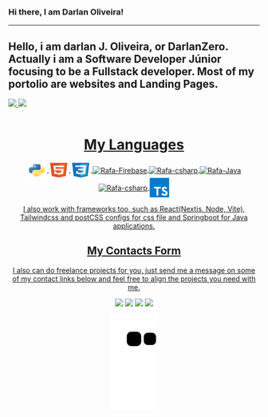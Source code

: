 ### Hi there, I am Darlan Oliveira!

<!--
**darlanZero/darlanZero** is a ✨ _special_ ✨ repository because its `README.md` (this file) appears on your GitHub profile.

Here are some ideas to get you started:
-->
-------
Hello, i am darlan J. Oliveira, or DarlanZero. Actually i am a Software Developer Júnior focusing to be a Fullstack developer. Most of my portolio are websites and Landing Pages.
-------
<div>
<a href=https://github.com/darlanZero>
 <img height="180em" src="https://github-readme-stats.vercel.app/api?username=darlanZero&show_icons=true&theme=dracula&include_all_commits=true&count_private=true"/>
 <img  height="180em" src="https://github-readme-stats.vercel.app/api/top-langs/?username=darlanZero&layout=compact&langs_count=16&theme=dracula"/>
</div>

<div style="display: inline_block" align="center"><br>
  <h1>My Languages</h1>
    <img align="center" alt="Rafa-Python" height="30" width="40" src="https://raw.githubusercontent.com/devicons/devicon/master/icons/python/python-original.svg">
     <img align="center" alt="Rafa-HTML" height="30" width="40" src="https://raw.githubusercontent.com/devicons/devicon/master/icons/html5/html5-original.svg">
      <img align="center" alt="Rafa-CSS" height="30" width="40" src="https://raw.githubusercontent.com/devicons/devicon/master/icons/css3/css3-original.svg">
      <img align="center" alt="Rafa-Firebase" height="30" width="40" src="https://cdn.jsdelivr.net/gh/devicons/devicon/icons/firebase/firebase-plain.svg"/>
      <img align="center" alt="Rafa-csharp" height="30" width="40" src="https://cdn.jsdelivr.net/gh/devicons/devicon/icons/csharp/csharp-original.svg"/>
      <img align="center" alt="Rafa-Java" height="30" width="40" src="https://cdn.jsdelivr.net/gh/devicons/devicon/icons/java/java-original-wordmark.svg" />
     <img align="center" alt="Rafa-csharp" height="40" width="40" src="https://cdn.jsdelivr.net/gh/devicons/devicon/icons/mysql/mysql-original-wordmark.svg" />
      <img align="center" alt="Rafa-typescript" height="40" width="40" src="https://github.com/devicons/devicon/blob/master/icons/typescript/typescript-original.svg" />
     <div>
       <p>I also work with frameworks too, such as React(Nextjs, Node, Vite), Tailwindcss and postCSS configs for css file and Springboot for Java applications.</p>
     </div>
</div>

##

<div align="center">
  <h2>My Contacts Form</h2>
  <p>I also can do freelance projects for you, just send me a message on some of my contact links below and feel free to align the projects you need with me.</p>
  
   <a href="https://www.linkedin.com/in/darlanoliveiradev" target="_blank">
   <img src="https://img.shields.io/badge/-LinkedIn-%230077B5?style=for-the-badge&logo=linkedin&logoColor=white" target="_blank"></a>
    
   <a href="https://instagram.com/darlanj.oliveira" target="_blank">
   <img src="https://img.shields.io/badge/-Instagram-%23E4405F?style=for-the-badge&logo=instagram&logoColor=white" target="_blank"></a>
   
   <a href = "mailto:darliankeira229@gmail.com">
   <img src="https://img.shields.io/badge/-Gmail-%23333?style=for-the-badge&logo=gmail&logoColor=white" target="_blank"></a>
   
   <a href="https://twitter.com/Animessenpai3" target="_blank">
   <img src="https://img.shields.io/badge/Twitter-1DA1F2?style=for-the-badge&logo=twitter&logoColor=white" target="_blank"></a>
   
   
   ![Snake animation](https://github.com/rafaballerini/rafaballerini/blob/output/github-contribution-grid-snake.svg)
</div>

##

